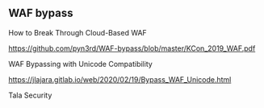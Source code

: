 ## WAF bypass

How to Break Through Cloud-Based WAF

https://github.com/pyn3rd/WAF-bypass/blob/master/KCon_2019_WAF.pdf


WAF Bypassing with Unicode Compatibility

https://jlajara.gitlab.io/web/2020/02/19/Bypass_WAF_Unicode.html

Tala Security



